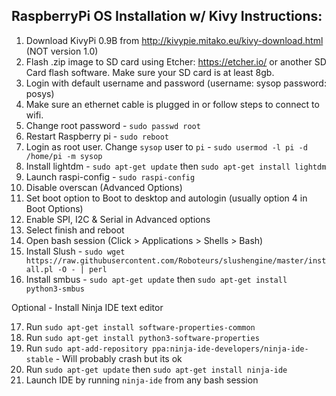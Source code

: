 ## RaspberryPi OS Installation w/ Kivy Instructions:

1. Download KivyPi 0.9B from http://kivypie.mitako.eu/kivy-download.html (NOT version 1.0)
2. Flash .zip image to SD card using Etcher: https://etcher.io/ or another SD Card flash software. Make sure your SD card is at least 8gb.
3. Login with default username and password (username: sysop password: posys)
4. Make sure an ethernet cable is plugged in or follow steps to connect to wifi.
5. Change root password - `sudo passwd root`
6. Restart Raspberry pi - `sudo reboot`
7. Login as root user. Change `sysop` user to `pi` - `sudo usermod -l pi -d /home/pi -m sysop`
8. Install lightdm - `sudo apt-get update` then `sudo apt-get install lightdm`
9. Launch raspi-config - `sudo raspi-config`
10. Disable overscan (Advanced Options)
11. Set boot option to Boot to desktop and autologin (usually option 4 in Boot Options)
12. Enable SPI, I2C & Serial in Advanced options
13. Select finish and reboot
14. Open bash session (Click > Applications > Shells > Bash)
15. Install Slush - `sudo wget https://raw.githubusercontent.com/Roboteurs/slushengine/master/install.pl -O - | perl`
16. Install smbus - `sudo apt-get update` then `sudo apt-get install python3-smbus`

Optional - Install Ninja IDE text editor

17. Run `sudo apt-get install software-properties-common`
18. Run `sudo apt-get install python3-software-properties`
19. Run `sudo apt-add-repository ppa:ninja-ide-developers/ninja-ide-stable` - Will probably crash but its ok
20. Run `sudo apt-get update` then `sudo apt-get install ninja-ide`
21. Launch IDE by running `ninja-ide` from any bash session
